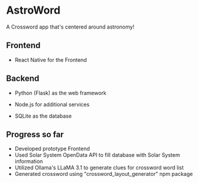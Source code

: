 # AstroWord

A Crossword app that's centered around astronomy!

## Frontend

* React Native for the Frontend

## Backend

* Python (Flask) as the web framework

* Node.js for additional services

* SQLite as the database

## Progress so far
* Developed prototype Frontend
* Used Solar System OpenData API to fill database with Solar System information
* Utilized Ollama's LLaMA 3.1 to generate clues for crossword word list
* Generated crossword using "crossword_layout_generator" npm package

